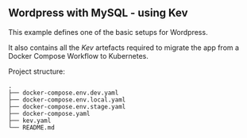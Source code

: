 ## Wordpress with MySQL - using Kev

This example defines one of the basic setups for Wordpress.

It also contains all the _Kev_ artefacts required to migrate the app from a Docker Compose Workflow to Kubernetes.

Project structure:
```
.
├── docker-compose.env.dev.yaml
├── docker-compose.env.local.yaml
├── docker-compose.env.stage.yaml
├── docker-compose.yaml
├── kev.yaml
└── README.md
```
